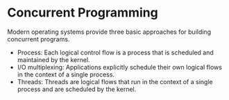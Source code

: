 # Concurrent Programming

Modern operating systems provide three basic approaches for building concurrent programs.

- Process: Each logical control flow is a process that is scheduled and maintained by the kernel.
- I/O multiplexing: Applications explicitly schedule their own logical flows in the context of a single process.
- Threads: Threads are logical flows that run in the context of a single process and are scheduled by the kernel.
